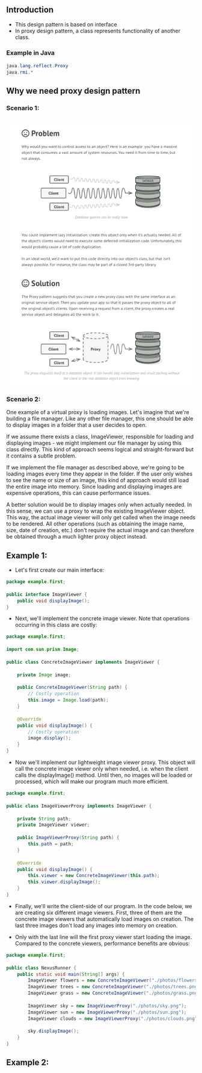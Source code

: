 ## Introduction ##
- This design pattern is based on interface
- In proxy design pattern, a class represents functionality of another class.

### Example in Java ##
```java
java.lang.reflect.Proxy
java.rmi.*

```

## Why we need proxy design pattern ##
### Scenario 1: ###
<br/>
<img src="Proxy1.png"/>

### Scenario 2: ###
One example of a virtual proxy is loading images. Let's imagine that we're building a file manager. 
Like any other file manager, this one should be able to display images in a folder that a user decides to open.

If we assume there exists a class, ImageViewer, responsible for loading and displaying images - we might implement our file manager by using this class directly.
 This kind of approach seems logical and straight-forward but it contains a subtle problem.

If we implement the file manager as described above, we're going to be loading images every time they appear in the folder. 
If the user only wishes to see the name or size of an image, this kind of approach would still load the entire image into memory.
 Since loading and displaying images are expensive operations, this can cause performance issues.

A better solution would be to display images only when actually needed. 
In this sense, we can use a proxy to wrap the existing ImageViewer object. 
This way, the actual image viewer will only get called when the image needs to be rendered.
 All other operations (such as obtaining the image name, size, date of creation, etc.) don't require the actual image and can therefore be obtained through a much lighter proxy object instead.


## Example 1: ## 
- Let's first create our main interface:
```java
package example.first;

public interface ImageViewer {
    public void displayImage();
}

```
- Next, we'll implement the concrete image viewer. Note that operations occurring in this class are costly:

```java
package example.first;

import com.sun.prism.Image;

public class ConcreteImageViewer implements ImageViewer {

    private Image image;

    public ConcreteImageViewer(String path) {
        // Costly operation
        this.image = Image.load(path);
    }

    @Override
    public void displayImage() {
        // Costly operation
        image.display();
    }
}

```

- Now we'll implement our lightweight image viewer proxy. This object will call the concrete image viewer only when needed, i.e. when the client calls the displayImage() method. Until then, no images will be loaded or processed, which will make our program much more efficient.

```java
package example.first;

public class ImageViewerProxy implements ImageViewer {

    private String path;
    private ImageViewer viewer;

    public ImageViewerProxy(String path) {
        this.path = path;
    }

    @Override
    public void displayImage() {
        this.viewer = new ConcreteImageViewer(this.path);
        this.viewer.displayImage();
    }
}
```
- Finally, we'll write the client-side of our program. In the code below, we are creating six different image viewers. 
First, three of them are the concrete image viewers that automatically load images on creation. 
The last three images don't load any images into memory on creation.
  
- Only with the last line will the first proxy viewer start loading the image. 
Compared to the concrete viewers, performance benefits are obvious:

```java
package example.first;

public class NexusRunner {
    public static void main(String[] args) {
        ImageViewer flowers = new ConcreteImageViewer("./photos/flowers.png");
        ImageViewer trees = new ConcreteImageViewer("./photos/trees.png");
        ImageViewer grass = new ConcreteImageViewer("./photos/grass.png");

        ImageViewer sky = new ImageViewerProxy("./photos/sky.png");
        ImageViewer sun = new ImageViewerProxy("./photos/sun.png");
        ImageViewer clouds = new ImageViewerProxy("./photos/clouds.png");

        sky.displayImage();
    }
}

```

## Example 2: ##